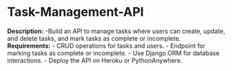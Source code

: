 # Task-Management-API
**Description:** 
	 -Build an API to manage tasks where users can create, update, and delete tasks, and mark tasks as complete or incomplete.
**Requirements:**
    -   CRUD operations for tasks and users.
    -   Endpoint for marking tasks as complete or incomplete.
    -   Use Django ORM for database interactions.
    -   Deploy the API on Heroku or PythonAnywhere.
